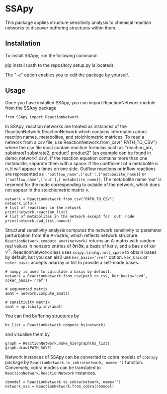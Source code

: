 # SSApy

This package applies structure sensitivity analysis to chemical reaction networks to discover buffering structures within them.


## Installation
To install SSApy, run the following command:

  pip install (path to the repository setup.py is located)

The "-e" option enables you to edit the package by yourself.

## Usage
Once you have installed SSApy, you can import ReactionNetwork module from the SSApy package
```
from SSApy import ReactionNetwork
```
In SSApy, reaction networks are treated as instances of the ReactionNetwork.ReactionNetwork which contains information about reaction names, metabolites, and stoichiometric matrices.
To read a network from a csv file, use ReactionNetwork.from_csv(" PATH_TO_CSV") where the csv file must contain reaction formulas such as "reaction_idx, substrate1 substrate2, product1 product2" (an example can be found in demo_network1.csv).
If the reaction equation contains more than one metabolite, separate them with a space.
If the coefficient of a metabolite is n, it will appear n times on one side.
Outflow reactions or inflow reactions are represented as `['outflow_name',['out'],['metabolite_name]]` or `['outflow_name',['out'],['metabolite_name]]`.
The metabolite name 'out' is reserved for the node corresponding to outside of the network, which does not appear in the stoichiometric matrix $\nu$.
```
network = ReactionNetwork.from_csv("PATH_TO_CSV")
network.info()
# list of reactions in the network
print(network.reaction_list)
# list of metabolites in the network except for 'out' node
print(network.cpd_list_nooout)
```
Structural sensitivity analysis computes the network sensitivity to parameter perturbation from the A-matrix, which reflects network structure.
`ReactionNetwork.compute_amat(network)` returns an A-matrix with random real values in nonzero entries of $\partial \boldsymbol r / \partial \boldsymbol x$, a basis of $\ker \nu$, and a basis of $\ker \nu^\top$.
ReactionNetwork class uses `scipy.linalg.null_space` to obtain bases by default, but you can als0 use `ker_basis='rref'` option.
`ker_bais` or `coker_basis` accepts ndarray or list to provide a self-made bases.
```
# numpy is used to calculate a basis by default.
network = ReactionNetwork.from_csv(path_to_csv, ker_basis='svd', coker_basis='rref')

# augumented matrix
amat = network.compute_amat()

# sensitivity matrix
smat = np.linalg.inv(amat)
```

You can find buffering structures by
```
bs_list = ReactionNetwork.compute_bs(network)
```
and visualise them by
```
graph = ReactionNetwork.make_hiergraph(bs_list)
graph.draw(PATH_SAVE)
```

Network instances of SSApy can be converted to cobra models of `cobrapy` package by `ReactionNetwork.to_cobra(network, name='')` function.
Conversely, cobra models can be translated to `ReactionNetwork.ReactionNetwork` instances.
```
cbmodel = ReactionNetwork.to_cobra(network, name='')
network_ssa = ReactionNetwork.from_cobra(cbmodel)
```

